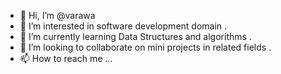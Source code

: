 - 👋 Hi, I’m @varawa
- 👀 I’m interested in software development domain .
- 🌱 I’m currently learning Data Structures and algorithms .
- 💞️ I’m looking to collaborate on mini projects in related fields .
- 📫 How to reach me ...

<!---
varawa/varawa is a ✨ special ✨ repository because its `README.md` (this file) appears on your GitHub profile.
You can click the Preview link to take a look at your changes.
--->
